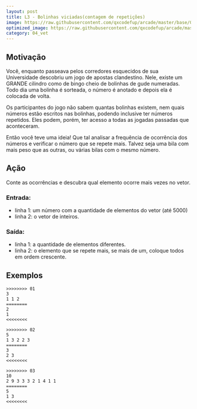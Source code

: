 ```yaml
---
layout: post
title: L3 - Bolinhas viciadas(contagem de repetições)
image: https://raw.githubusercontent.com/qxcodefup/arcade/master/base/010/__capa.jpg
optimized_image: https://raw.githubusercontent.com/qxcodefup/arcade/master/base/.thumb/010/Readme.jpg
category: 04_vet
---
```

<!-- DON'T EDIT THIS FILE, GENERATED BY SCRIPT -->
<!-- DON'T EDIT THIS FILE, GENERATED BY SCRIPT -->
<!-- DON'T EDIT THIS FILE, GENERATED BY SCRIPT -->
<!-- DON'T EDIT THIS FILE, GENERATED BY SCRIPT -->
<!-- DON'T EDIT THIS FILE, GENERATED BY SCRIPT -->



## Motivação

Você, enquanto passeava pelos corredores esquecidos de sua Universidade descobriu um jogo de apostas clandestino. 
Nele, existe um GRANDE cilindro como de bingo cheio de bolinhas de gude numeradas. 
Todo dia uma bolinha é sorteada, o número é anotado e depois ela é colocada de volta.

Os participantes do jogo não sabem quantas bolinhas existem, nem quais números estão escritos nas bolinhas, podendo inclusive ter números repetidos. 
Eles podem, porém, ter acesso a todas as jogadas passadas que aconteceram.

Então você teve uma ideia! Que tal analisar a frequência de ocorrência dos números e verificar o número que se repete mais. Talvez seja uma bila com mais peso que as outras, ou várias bilas com o mesmo número.

## Ação

Conte as ocorrências e descubra qual elemento ocorre mais vezes no vetor.

### Entrada:
* linha 1: um número com a quantidade de elementos do vetor (até 5000)
* linha 2: o vetor de inteiros.

### Saída:
* linha 1: a quantidade de elementos diferentes.
* linha 2: o elemento que se repete mais, se mais de um, coloque todos em ordem
crescente.

## Exemplos

```
>>>>>>>> 01
3 
1 1 2
========
2
1
<<<<<<<<

>>>>>>>> 02
5
1 3 2 2 3
========
3
2 3
<<<<<<<<

>>>>>>>> 03
10
2 9 3 3 3 2 1 4 1 1
========
5
1 3
<<<<<<<<
```

